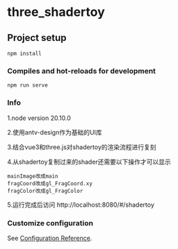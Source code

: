 # three_shadertoy

## Project setup
```
npm install
```

### Compiles and hot-reloads for development
```
npm run serve
```

### Info
1.node version 20.10.0

2.使用antv-design作为基础的UI库

3.结合vue3和three.js对shadertoy的渲染流程进行复刻

4.从shadertoy复制过来的shader还需要以下操作才可以显示

    mainImage改成main
    fragCoord改成gl_FragCoord.xy
    fragColor改成gl_FragColor

5.运行完成后访问 http://localhost:8080/#/shadertoy

### Customize configuration
See [Configuration Reference](https://cli.vuejs.org/config/).

